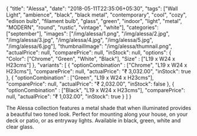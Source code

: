 {
    "title": "Alessa",
    "date": "2018-05-11T22:35:06+05:30",
    "tags": ["Wall Light", "ambience", "black", "black metal", "contemporary", "cool", "cozy", "edison bulb", "filament bulb", "glass", "green", "indoor", "light", "metal", "MODERN", "round", "rustic", "vintage", "white"],
    "categories": ["september"],
    "images": ["/img/alessa/1.png", "/img/alessa/2.jpg", "/img/alessa/3.jpg", "/img/alessa/4.jpg", "/img/alessa/5.jpg", "/img/alessa/6.jpg"],
    "thumbnailImage": "/img/alessa/thumnail.png",
    "actualPrice": null,
    "comparePrice": null,
    "inStock": null,
    "options": {
            "Color": ["Chrome", "Green", "White", "Black"],
            "Size" : ["L19 x W24 x H23cms"]
    },
    "variants": [
        {
            "optionCombination" : ["Chrome", "L19 x W24 x H23cms"],
            "comparePrice": null,
            "actualPrice": "₹ 3,032.00",
            "inStock": true
        },
        {
            "optionCombination" : ["Green", "L19 x W24 x H23cms"],
            "comparePrice": null,
            "actualPrice": "₹ 2,032.00",
            "inStock": false
        },
        {
            "optionCombination" : ["Black", "L19 x W24 x H23cms"],
            "comparePrice": null,
            "actualPrice": "₹ 1,032.00",
            "inStock": true
        }
    ]
}

The Alessa collection features a metal shade that when illuminated provides a beautiful two toned look. Perfect for mounting along your house, on your deck or patio, or as entryway lights. Available in black, green, white and clear glass.